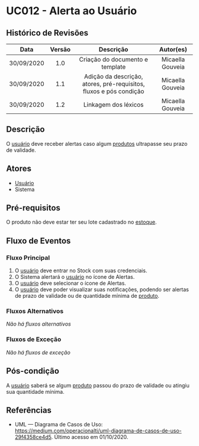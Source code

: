 # UC012 - Alerta ao Usuário

## Histórico de Revisões

| Data | Versão | Descrição | Autor(es) |
|:----:|:------:|:---------:|:---------:|
| 30/09/2020 | 1.0 | Criação do documento e template | Micaella Gouveia |
| 30/09/2020 | 1.1 | Adição da descrição, atores, pré-requisitos, fluxos e pós condição | Micaella Gouveia |
| 30/09/2020 | 1.2 | Linkagem dos léxicos | Micaella Gouveia |

## Descrição
O [usuário](Modeling/objeto?id=usuário) deve receber alertas caso algum [produtos](Modeling/objeto?id=Produto) ultrapasse seu prazo de validade.

## Atores
* [Usuário](Modeling/objeto?id=usuário)
* Sistema

## Pré-requisitos
O produto não deve estar ter seu lote cadastrado no [estoque](Modeling/objeto?id=Estoque).

## Fluxo de Eventos
### Fluxo Principal
1. O [usuário](Modeling/objeto?id=usuário) deve entrar no Stock com suas credenciais.
2. O Sistema alertará o [usuário](Modeling/objeto?id=usuário) no ícone de Alertas.
3. O [usuário](Modeling/objeto?id=usuário) deve selecionar o ícone de Alertas.
4. O [usuário](Modeling/objeto?id=usuário) deve poder visualizar suas notificações, podendo ser alertas de prazo de validade ou de quantidade mínima de [produto](Modeling/objeto?id=Produto).

### Fluxos Alternativos
*Não há fluxos alternativos*

### Fluxos de Exceção
*Não há fluxos de exceção*

## Pós-condição
 A [usuário](Modeling/objeto?id=usuário) saberá se algum [produto](Modeling/objeto?id=Produto) passou do prazo de validade ou atingiu sua quantidade mínima.

## Referências
* UML — Diagrama de Casos de Uso: <https://medium.com/operacionalti/uml-diagrama-de-casos-de-uso-29f4358ce4d5>. Último acesso em 01/10/2020.